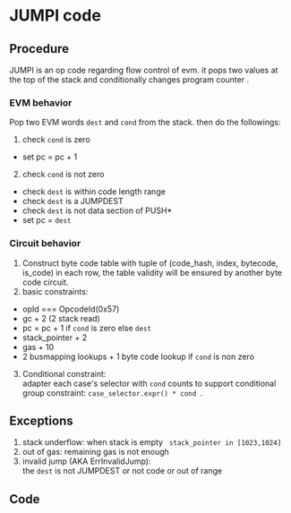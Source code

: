 # JUMPI code

## Procedure

JUMPI is an op code regarding flow control of evm. it pops two values at the top of the stack and conditionally changes program counter .

### EVM behavior

Pop two EVM words `dest` and `cond` from the stack. then do the followings:

1. check `cond` is zero

- set pc = pc + 1

2. check `cond` is not zero

- check `dest` is within code length range
- check `dest` is a JUMPDEST
- check `dest` is not data section of PUSH\*
- set pc = `dest`

### Circuit behavior

1. Construct byte code table with tuple of (code_hash, index, bytecode, is_code) in each row, the table validity will be ensured by another byte code circuit.
2. basic constraints:

- opId === OpcodeId(0x57)
- gc + 2 (2 stack read)
- pc = pc + 1 if `cond` is zero else `dest`
- stack_pointer + 2
- gas + 10
- 2 busmapping lookups + 1 byte code lookup if `cond` is non zero

3. Conditional constraint:\
   adapter each case's selector with `cond` counts to support conditional
   group constraint: `case_selector.expr() * cond `.

## Exceptions

1. stack underflow:   when stack is empty ` stack_pointer in [1023,1024]`
2. out of gas: remaining gas is not enough
3. invalid jump (AKA ErrInvalidJump):\
   the `dest` is not JUMPDEST or not code or out of range

## Code
